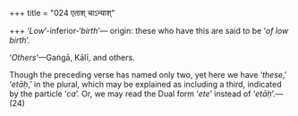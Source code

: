 +++
title = "024 एताश् चाऽन्याश्"

+++
‘*Low*’-inferior-‘*birth*’— origin: these who have this are said to be
‘*of low birth*’.

‘*Others*’—Gaṅgā, Kālī, and others.

Though the preceding verse has named only two, yet here we have
‘*these*,’ ‘*etāḥ*,’ in the plural, which may be explained as including
a third, indicated by the particle ‘*ca*’. Or, we may read the Dual form
‘*ete*’ instead of ‘*etāḥ*’.—(24)


